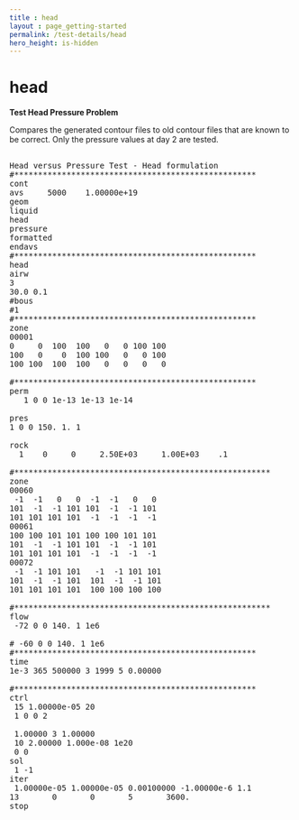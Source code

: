 ```yaml
---
title : head
layout : page_getting-started
permalink: /test-details/head
hero_height: is-hidden
---
```


# head

**Test Head Pressure Problem**

Compares the generated contour files to old contour files that are known to be correct. Only the pressure values at day 2 are tested.

<pre>

Head versus Pressure Test - Head formulation
#***************************************************
cont 
avs     5000    1.00000e+19
geom
liquid 
head
pressure
formatted 
endavs
#***************************************************
head
airw
3
30.0 0.1
#bous
#1
#***************************************************
zone
00001 
0     0  100  100   0   0 100 100
100   0    0  100 100   0   0 100
100 100  100  100   0   0   0   0

#***************************************************
perm
   1 0 0 1e-13 1e-13 1e-14

pres
1 0 0 150. 1. 1

rock                              
  1    0     0     2.50E+03     1.00E+03    .1     

#******************************************************
zone
00060
 -1  -1   0   0  -1  -1   0   0
101  -1  -1 101 101  -1  -1 101
101 101 101 101  -1  -1  -1  -1
00061
100 100 101 101 100 100 101 101
101  -1  -1 101 101  -1  -1 101
101 101 101 101  -1  -1  -1  -1 
00072
 -1  -1 101 101   -1  -1 101 101 
101  -1  -1 101  101  -1  -1 101
101 101 101 101  100 100 100 100 

#******************************************************
flow
 -72 0 0 140. 1 1e6

# -60 0 0 140. 1 1e6
#***************************************************
time
1e-3 365 500000 3 1999 5 0.00000
 
#***************************************************
ctrl
 15 1.00000e-05 20
 1 0 0 2

 1.00000 3 1.00000
 10 2.00000 1.000e-08 1e20
 0 0
sol
 1 -1
iter
 1.00000e-05 1.00000e-05 0.00100000 -1.00000e-6 1.1
13       0       0       5       3600.
stop

</pre>
